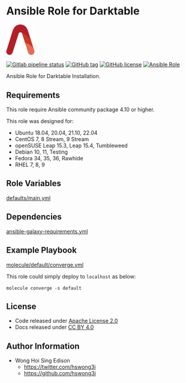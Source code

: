 # Ansible Role for Darktable

<img src="/alvistack.svg" width="75" alt="AlviStack">

[![Gitlab pipeline status](https://img.shields.io/gitlab/pipeline/alvistack/ansible-role-darktable/master)](https://gitlab.com/alvistack/ansible-role-darktable/-/pipelines)
[![GitHub tag](https://img.shields.io/github/tag/alvistack/ansible-role-darktable.svg)](https://github.com/alvistack/ansible-role-darktable/tags)
[![GitHub license](https://img.shields.io/github/license/alvistack/ansible-role-darktable.svg)](https://github.com/alvistack/ansible-role-darktable/blob/master/LICENSE)
[![Ansible Role](https://img.shields.io/badge/galaxy-alvistack.darktable-blue.svg)](https://galaxy.ansible.com/alvistack/darktable)

Ansible Role for Darktable Installation.

## Requirements

This role require Ansible community package 4.10 or higher.

This role was designed for:

  - Ubuntu 18.04, 20.04, 21.10, 22.04
  - CentOS 7, 8 Stream, 9 Stream
  - openSUSE Leap 15.3, Leap 15.4, Tumbleweed
  - Debian 10, 11, Testing
  - Fedora 34, 35, 36, Rawhide
  - RHEL 7, 8, 9

## Role Variables

[defaults/main.yml](defaults/main.yml)

## Dependencies

[ansible-galaxy-requirements.yml](ansible-galaxy-requirements.yml)

## Example Playbook

[molecule/default/converge.yml](molecule/default/converge.yml)

This role could simply deploy to `localhost` as below:

    molecule converge -s default

## License

  - Code released under [Apache License 2.0](LICENSE)
  - Docs released under [CC BY 4.0](http://creativecommons.org/licenses/by/4.0/)

## Author Information

  - Wong Hoi Sing Edison
      - <https://twitter.com/hswong3i>
      - <https://github.com/hswong3i>
